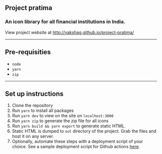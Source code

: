 ## Project pratima

### An icon library for all financial institutions in India.

View project website at http://yakshag.github.io/project-pratima/

---

## Pre-requisities

- `node`
- `yarn`
- `zip`

---

## Set up instructions

1. Clone the repository
2. Run `yarn` to install all packages
3. Run `yarn dev` to view on the site on `localhost:3000`
4. Run `yarn zip` to generate the zip file for all icons
5. Run `yarn build && yarn export` to generate static HTML.
6. Static HTML is dumped to `out` directory of the project. Grab the files and host it on any server.
7. Optionally, automate these steps with a deployment script of your choice. See a sample deployment script for Github actions [here](.github/workflows/gh-pages.deploy.yml).




